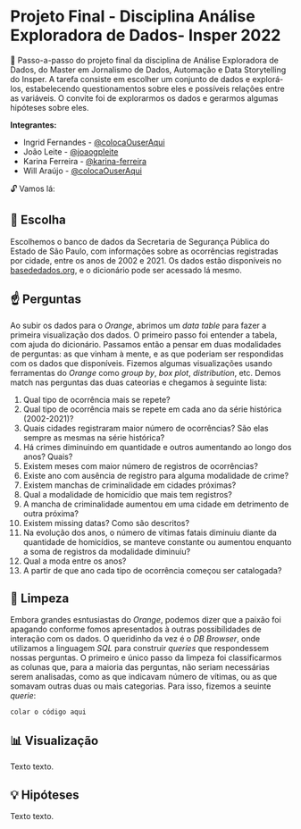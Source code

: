 # Projeto Final - Disciplina Análise Exploradora de Dados- Insper 2022 

:pencil: Passo-a-passo do projeto final da disciplina de Análise Exploradora de Dados, do Master em Jornalismo de Dados, Automação e Data Storytelling do Insper. A tarefa consiste em  escolher um conjunto de dados e explorá-los, estabelecendo questionamentos sobre eles e possíveis relações entre as variáveis. O convite foi de explorarmos os dados e gerarmos algumas hipóteses sobre eles. 

**Integrantes:**
- Ingrid Fernandes - [@colocaOuserAqui](https://github.com/link)
- João Leite - [@joaogpleite](https://github.com/joaogpleite)
- Karina Ferreira - [@karina-ferreira](https://github.com/karina-ferreira)
- Will Araújo - [@colocaOuserAqui](https://github.com/link)

:unlock: Vamos lá:


## :dart: Escolha

Escolhemos o banco de dados da Secretaria de Segurança Pública do Estado de São Paulo, com informações sobre as ocorrências registradas por cidade, entre os anos de 2002 e 2021. Os dados estão disponíveis no [basededados.org](https://basedosdados.org/dataset/br-sp-gov-ssp?bdm_table=ocorrencias_registradas), e o dicionário pode ser acessado lá mesmo. 

## :point_up: Perguntas
Ao subir os dados para o *Orange*, abrimos um *data table* para fazer a primeira visualização dos dados. O primeiro passo foi entender a tabela, com ajuda do dicionário. Passamos então a pensar em duas modalidades de perguntas: as que vinham à mente, e as que poderiam ser respondidas com os dados que disponíveis. Fizemos algumas visualizações usando ferramentas do *Orange* como *group by*, *box plot*, *distribution*, etc. Demos match nas perguntas das duas cateorias e chegamos à seguinte lista:

1. Qual tipo de ocorrência mais se repete?
2. Qual tipo de ocorrência mais se repete em cada ano da série histórica (2002-2021)?
3. Quais cidades registraram maior número de ocorrências? São elas sempre as mesmas na série histórica?
4. Há crimes diminuindo em quantidade e outros aumentando ao longo dos anos? Quais?
5. Existem meses com maior número de registros de ocorrências?
6. Existe ano com ausência de registro para alguma modalidade de crime?
7. Existem manchas de criminalidade em cidades próximas?
8. Qual a modalidade de homicídio que mais tem registros?
9. A mancha de criminalidade aumentou em uma cidade em detrimento de outra próxima?
10. Existem missing datas? Como são descritos?
11. Na evolução dos anos, o número de vítimas fatais diminuiu diante da quantidade de homicídios, se manteve constante ou aumentou enquanto a soma de registros da modalidade diminuiu?
12. Qual a moda entre os anos?
13. A partir de que ano cada tipo de ocorrência começou ser catalogada?

## :put_litter_in_its_place: Limpeza
Embora grandes esntusiastas do *Orange*, podemos dizer que a paixão foi apagando conforme fomos apresentados à outras possibilidades de interação com os dados. O queridinho da vez é o *DB Browser*, onde utilizamos a linguagem *SQL* para construir *queries* que respondessem nossas perguntas. O primeiro e único passo da limpeza foi classificarmos as colunas que, para a maioria das perguntas, não seriam necessárias serem analisadas, como as que indicavam número de vítimas, ou as que somavam outras duas ou mais categorias. Para isso, fizemos a seuinte *querie*:

`colar o código aqui`

## :bar_chart: Visualização

Texto texto.

## :bulb: Hipóteses

Texto texto.
